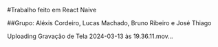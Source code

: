 #Trabalho feito em React Naive

##Grupo: Aléxis Cordeiro, Lucas Machado, Bruno Ribeiro e José Thiago


 


Uploading Gravação de Tela 2024-03-13 às 19.36.11.mov…

